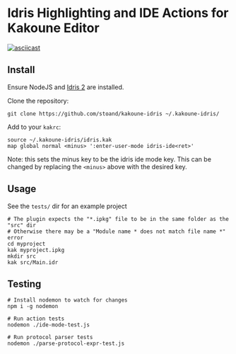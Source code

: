 # Idris Highlighting and IDE Actions for Kakoune Editor

[![asciicast](https://asciinema.org/a/2FaPGZBeMgsoBue4Ffb9Ii5Mh.svg)](https://asciinema.org/a/2FaPGZBeMgsoBue4Ffb9Ii5Mh?autoplay=1)

## Install

Ensure NodeJS and [Idris 2](https://github.com/edwinb/Idris2) are installed.


Clone the repository:

```
git clone https://github.com/stoand/kakoune-idris ~/.kakoune-idris/
```


Add to your `kakrc`:

```
source ~/.kakoune-idris/idris.kak
map global normal <minus> ':enter-user-mode idris-ide<ret>'
```

Note: this sets the minus key to be the idris ide mode key.
This can be changed by replacing the `<minus>` above with the desired key.

## Usage

See the `tests/` dir for an example project

```
# The plugin expects the "*.ipkg" file to be in the same folder as the "src" dir
# Otherwise there may be a "Module name * does not match file name *" error 
cd myproject
kak myproject.ipkg
mkdir src
kak src/Main.idr
```

## Testing

```
# Install nodemon to watch for changes
npm i -g nodemon

# Run action tests
nodemon ./ide-mode-test.js

# Run protocol parser tests
nodemon ./parse-protocol-expr-test.js
```

